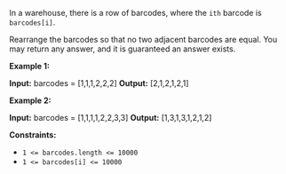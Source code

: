 In a warehouse, there is a row of barcodes, where the `ith` barcode is `barcodes[i]`.

Rearrange the barcodes so that no two adjacent barcodes are equal. You may return any answer, and it is guaranteed an answer exists.

**Example 1:**

**Input:** barcodes = \[1,1,1,2,2,2\]
**Output:** \[2,1,2,1,2,1\]

**Example 2:**

**Input:** barcodes = \[1,1,1,1,2,2,3,3\]
**Output:** \[1,3,1,3,1,2,1,2\]

**Constraints:**

*   `1 <= barcodes.length <= 10000`
*   `1 <= barcodes[i] <= 10000`